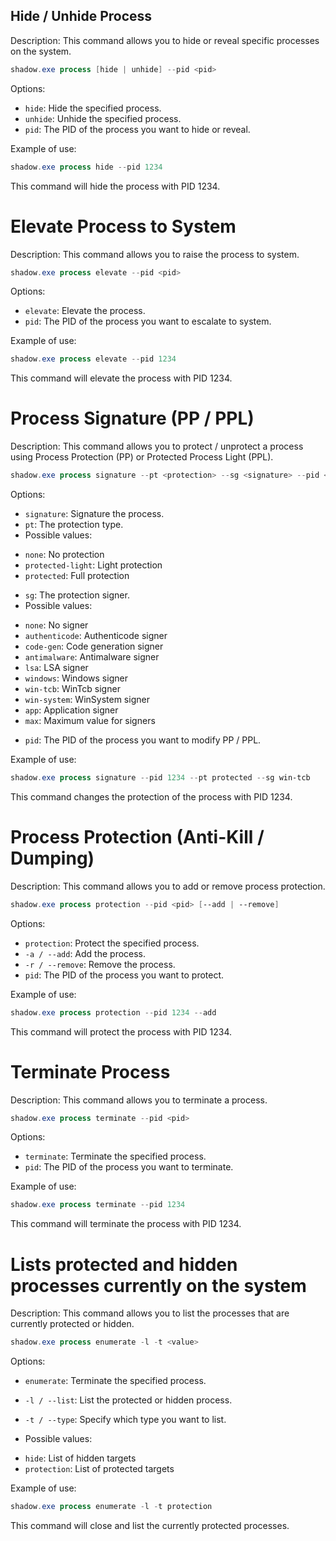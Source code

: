 ## Hide / Unhide Process

Description:
This command allows you to hide or reveal specific processes on the system.

```powershell
shadow.exe process [hide | unhide] --pid <pid>
```
Options:
* `hide`: Hide the specified process.
* `unhide`: Unhide the specified process.
* `pid`: The PID of the process you want to hide or reveal.

Example of use:

```powershell
shadow.exe process hide --pid 1234
```

This command will hide the process with PID 1234.

# Elevate Process to System

Description:
This command allows you to raise the process to system.

```powershell
shadow.exe process elevate --pid <pid>
```
Options:
* `elevate`: Elevate the process.
* `pid`: The PID of the process you want to escalate to system.

Example of use:

```powershell
shadow.exe process elevate --pid 1234
```

This command will elevate the process with PID 1234.

# Process Signature (PP / PPL)

Description:
This command allows you to protect / unprotect a process using Process Protection (PP) or Protected Process Light (PPL).

```powershell
shadow.exe process signature --pt <protection> --sg <signature> --pid <pid>
```
Options:
* `signature`: Signature the process.
* `pt`: The protection type.
* Possible values:
- `none`: No protection
- `protected-light`: Light protection
- `protected`: Full protection

* `sg`: The protection signer.
* Possible values:
- `none`: No signer
- `authenticode`: Authenticode signer
- `code-gen`: Code generation signer
- `antimalware`: Antimalware signer
- `lsa`: LSA signer
- `windows`: Windows signer
- `win-tcb`: WinTcb signer
- `win-system`: WinSystem signer
- `app`: Application signer
- `max`: Maximum value for signers

* `pid`: The PID of the process you want to modify PP / PPL.

Example of use:

```powershell
shadow.exe process signature --pid 1234 --pt protected --sg win-tcb
```

This command changes the protection of the process with PID 1234.

# Process Protection (Anti-Kill / Dumping)

Description:
This command allows you to add or remove process protection.

```powershell
shadow.exe process protection --pid <pid> [--add | --remove]
```
Options:
* `protection`: Protect the specified process.
* `-a / --add`: Add the process.
* `-r / --remove`: Remove the process.
* `pid`: The PID of the process you want to protect.

Example of use:

```powershell
shadow.exe process protection --pid 1234 --add
```

This command will protect the process with PID 1234.

# Terminate Process

Description:
This command allows you to terminate a process.

```powershell
shadow.exe process terminate --pid <pid>
```
Options:
* `terminate`: Terminate the specified process.
* `pid`: The PID of the process you want to terminate.

Example of use:

```powershell
shadow.exe process terminate --pid 1234
```

This command will terminate the process with PID 1234.

# Lists protected and hidden processes currently on the system

Description:
This command allows you to list the processes that are currently protected or hidden.

```powershell
shadow.exe process enumerate -l -t <value>
```
Options:
* `enumerate`: Terminate the specified process.
* `-l / --list`: List the protected or hidden process.
* `-t / --type`: Specify which type you want to list.

* Possible values:
- `hide`: List of hidden targets
- `protection`: List of protected targets

Example of use:

```powershell
shadow.exe process enumerate -l -t protection
```

This command will close and list the currently protected processes.